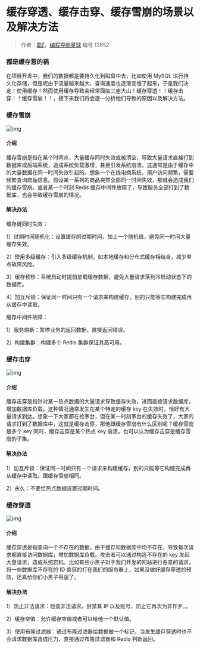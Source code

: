 # 缓存穿透、缓存击穿、缓存雪崩的场景以及解决方法

> 作者：[聪ζ](https://github.com/lhccong)，[编程导航星球](https://wx.zsxq.com/dweb2/index/group/51122858222824) 编号 12852

### 都是缓存惹的祸

在项目开发中，我们的数据都是要持久化到磁盘中去，比如使用 MySQL 进行持久化存储，但是呢由于流量越来越大，查询速度也逐渐变慢了起来，于是我们决定！使用缓存！然而使用缓存导致会经常面临三座大山！缓存穿透！！缓存击穿！！缓存雪崩！！，接下来我们将会逐一分析他们导致的原因以及解决方法。

### 缓存雪崩

![img](https://pic.yupi.icu/5563/202404220839636.png)

#### 介绍

缓存雪崩是指在某个时间点，大量缓存同时失效或被清空，导致大量请求直接打到数据库或后端系统，造成系统负载激增，甚至引发系统崩溃。这通常是由于缓存中的大量数据在同一时间失效引起的。想象一个在线电商系统，用户访问频繁，需要频繁查询商品信息。假设某一系列的商品突然全部同一时间失效，那就会造成我们的缓存雪崩。或者某一个时刻 Redis 缓存中间件故障了，导致服务全部打到了数据库，也会导致缓存雪崩的情况。

#### 解决办法

缓存键同时失效：

1）过期时间随机化：设置缓存的过期时间，加上一个随机值，避免同一时间大量缓存失效。

2）使用多级缓存：引入多级缓存机制，如本地缓存和分布式缓存相结合，减少单点故障风险。

3）缓存预热：系统启动时提前加载缓存数据，避免大量请求落到冷启动状态下的数据库。

4）加互斥锁：保证同一时间只有一个请求来构建缓存，别的只能等它构建完成再从缓存中读取。

缓存中间件故障：

1）服务熔断：暂停业务的返回数据，直接返回错误。

2）构建集群：构建多个 Redis 集群保证其高可用。

### 缓存击穿

![img](https://pic.yupi.icu/5563/202404220840108.png)

#### 介绍

缓存击穿是指针对某一热点数据的大量请求导致缓存失效，进而直接请求数据库，增加数据库负载。这种情况通常发生在某个特定的缓存 key 在失效时，恰好有大量请求到达。想象一下大家都在抢茅台，但在某一时刻茅台的缓存失效了，大家的请求打到了数据库中，这就是缓存击穿，那他跟缓存雪崩有什么区别呢？缓存雪崩是多个 key 同时，缓存击穿是某个热点 key 崩溃。也可以认为缓存击穿是缓存雪崩的子集。

#### 解决办法

1）加互斥锁：保证同一时间只有一个请求来构建缓存，别的只能等它构建完成再从缓存中读取。跟缓存雪崩相同。

2）永久：不要给热点数据设置过期时间。

### 缓存穿透

![img](https://pic.yupi.icu/5563/202404220840125.png)

#### 介绍

缓存穿透是指查询一个不存在的数据，由于缓存和数据库中均不存在，导致每次请求都直接访问数据库，增加数据库负载。攻击者可以通过构造不存在的 key 发起大量请求，造成系统宕机。比如有些小黑子对于我们开发的网站进行恶意的请求，将一些数据库不存在的 ID 疯狂的打在我们的服务器上，如果没做好缓存穿透的预防，还真给你们小黑子得逞了。

#### 解决办法

1）防止非法请求：检查非法请求，封禁其 IP 以及账号，防止它再次为非作歹。。

2）缓存空值：允许缓存空值或者可以给他一个默认值。

3）使用布隆过滤器：通过布隆过滤器给数据做一个标记，当发生缓存穿透时也不会请求数据库造成压力，直接通过布隆过滤器和 Redis 判断返回。